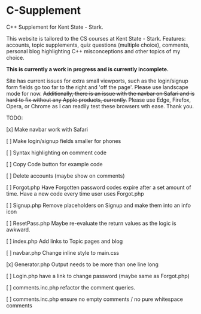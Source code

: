 # C-Supplement

C++ Supplement for Kent State - Stark.

This website is tailored to the CS courses at Kent State - Stark.
Features: accounts, topic supplements, quiz questions (multiple choice), comments, personal blog highlighting C++ misconceptions and other topics of my choice.

**This is currently a work in progress and is currently incomplete.**

Site has current issues for extra small viewports, such as the login/signup form fields go too far to the right and 'off the page'. Please use landscape mode for now. ~~Additionally, there is an issue with the navbar on Safari and is hard to fix without any Apple products, currently.~~ Please use Edge, Firefox, Opera, or Chrome as I can readily test these browsers wth ease. Thank you.

TODO:

 [x] Make navbar work with Safari

 [ ] Make login/signup fields smaller for phones

 [ ] Syntax highlighting on comment code

 [ ] Copy Code button for example code

 [ ] Delete accounts (maybe show on comments)

 [ ] Forgot.php Have Forgotten password codes expire after a set amount of time. Have a new code every time user uses Forgot.php

 [ ] Signup.php Remove placeholders on Signup and make them into an info icon

 [ ] ResetPass.php Maybe re-evaluate the return values as the logic is awkward.

 [ ] index.php Add links to Topic pages and blog

 [ ] navbar.php Change inline style to main.css

 [x] Generator.php Output needs to be more than one line long

 [ ] Login.php have a link to change password (maybe same as Forgot.php)

 [ ] comments.inc.php refactor the comment queries.

 [ ] comments.inc.php ensure no empty comments / no pure whitespace comments
